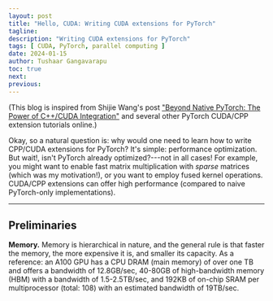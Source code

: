 ```yaml
---
layout: post
title: "Hello, CUDA: Writing CUDA extensions for PyTorch"
tagline: 
description: "Writing CUDA extensions for PyTorch"
tags: [ CUDA, PyTorch, parallel computing ]
date: 2024-01-15
author: Tushaar Gangavarapu
toc: true
next:
previous: 
---
```


(This blog is inspired from Shijie Wang's post ["Beyond Native PyTorch: The Power of C++/CUDA Integration"](https://witnessj.com/archives/cuda) and several other PyTorch CUDA/CPP extension tutorials online.)

Okay, so a natural question is: why would one need to learn how to write CPP/CUDA extensions for PyTorch? It's simple: performance optimization. But wait!, isn't PyTorch already optimized?---not in all cases! For example, you might want to enable fast matrix multiplication with _sparse_ matrices (which was my motivation!), or you want to employ fused kernel operations. CUDA/CPP extensions can offer high performance (compared to naive PyTorch-only implementations).

---

## Preliminaries

__Memory.__ Memory is hierarchical in nature, and the general rule is that faster the memory, the more expensive it is, and smaller its capacity. As a reference: an A$100$ GPU has a CPU DRAM (main memory) of over one TB and offers a bandwidth of $12.8$GB/sec, $40$-$80$GB of high-bandwidth memory (HBM) with a bandwidth of $1.5$-$2.5$TB/sec, and $192$KB of on-chip SRAM per multiprocessor (total: $108$) with an estimated bandwidth of $19$TB/sec.
